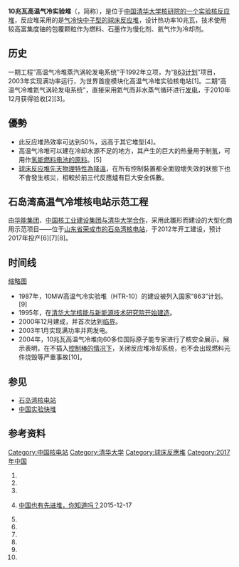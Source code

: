 **10兆瓦高温气冷实验堆**（，简称），是位于[中国](https://zh.wikipedia.org/wiki/中国 "wikilink")[清华大学](https://zh.wikipedia.org/wiki/清华大学 "wikilink")[核研院的一个实验](../Page/清华大学核能与新能源技术研究院.md "wikilink")[核反应堆](../Page/核反应堆.md "wikilink")，反应堆采用的是[气冷快中子型的](https://zh.wikipedia.org/wiki/气冷快中子反应堆 "wikilink")[球床反应堆](https://zh.wikipedia.org/wiki/球床反应堆 "wikilink")，设计热功率10兆瓦，技术使用较高富集度铀的包覆颗粒作为燃料、石墨作为慢化剂、氦气作为冷却剂。

## 历史

一期工程“高温气冷堆蒸汽涡轮发电系统”于1992年立项，为“[863计划](../Page/863计划.md "wikilink")”项目，2003年实现满功率运行，为世界首座模块化高温气冷堆实验核电站\[1\]。二期“高温气冷堆氦气涡轮发电系统”，直接采用氦气而非水蒸气循环进行[发电](https://zh.wikipedia.org/wiki/核电站 "wikilink")，于2010年12月获得验收\[2\]\[3\]。

## 優勢

  - 此反应堆热效率可达到50%，远高于其它堆型\[4\]。
  - 高温气冷堆可以建在冷却水源不足的地方，其产生的巨大的热量用于制[氢](https://zh.wikipedia.org/wiki/氢气 "wikilink")，可用作[氢能](https://zh.wikipedia.org/wiki/氢能 "wikilink")[燃料电池的原料](../Page/燃料电池.md "wikilink")。\[5\]
  - [球床反应堆先天物理特性為降溫](https://zh.wikipedia.org/wiki/球床反应堆 "wikilink")，在所有控制裝置都全面毀壞失效的狀態下也不會發生核災，相較於前三代反應爐有巨大安全係數。

## 石岛湾高温气冷堆核电站示范工程

由[华能集团](https://zh.wikipedia.org/wiki/华能集团 "wikilink")、[中国核工业建设集团与清华大学合作](../Page/中国核工业建设集团.md "wikilink")，采用此雛形而建设的大型化商用示范项目——位于[山东省](https://zh.wikipedia.org/wiki/山东省 "wikilink")[荣成市的](../Page/荣成市.md "wikilink")[石岛湾核电站](../Page/石岛湾核电站.md "wikilink")，于2012年开工建设，预计2017年投产\[6\]\[7\]\[8\]。

## 时间线

[缩略图](https://zh.wikipedia.org/wiki/File:INET_HTR_04780021_\(8389262618\).jpg "fig:缩略图")

  - 1987年，10MW高温气冷实验堆（HTR-10）的建设被列入国家“863”计划。\[9\]
  - 1995年，在[清华大学核能与新能源技术研究院开始建造](../Page/清华大学核能与新能源技术研究院.md "wikilink")。
  - 2000年12月建成，并首次达到[临界](https://zh.wikipedia.org/wiki/临界质量 "wikilink")。
  - 2003年1月实现满功率并网发电。
  - 2004年，10兆瓦高温气冷堆向60多位国际原子能专家进行了核安全展示。展示表明，在不插入[控制棒的情况下](../Page/控制棒.md "wikilink")，关闭反应堆冷却系统，也不会出现燃料元件烧毁等严重事故\[10\]。

## 参见

  - [石岛湾核电站](../Page/石岛湾核电站.md "wikilink")
  - [中国实验快堆](../Page/中国实验快堆.md "wikilink")

## 参考资料

[Category:中国核电站](https://zh.wikipedia.org/wiki/Category:中国核电站 "wikilink")
[Category:清华大学](https://zh.wikipedia.org/wiki/Category:清华大学 "wikilink")
[Category:球床反應堆](https://zh.wikipedia.org/wiki/Category:球床反應堆 "wikilink")
[Category:2017年中国](https://zh.wikipedia.org/wiki/Category:2017年中国 "wikilink")

1.

2.

3.

4.  [中国也有先进堆，你知道吗？](http://nnsa.mep.gov.cn/zhxx_8953/kpyd/kpcl/201512/t20151217_319464.html)2015-12-17

5.

6.

7.

8.

9.
10.